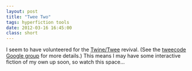 ```yaml
---
layout: post
title: "Twee Two"
tags: hyperfiction tools
date: 2012-03-16 16:45:00
class: short
---
```

I seem to have volunteered for the [Twine/Twee](http://gimcrackd.com/etc/src/) revival. (See the [tweecode Google group](http://groups.google.com/group/tweecode) for more details.) This means I may have some interactive fiction of my own up soon, so watch this space...
